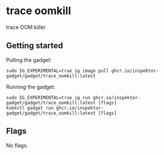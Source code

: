 # trace oomkill

trace OOM killer

## Getting started
Pulling the gadget:
```
sudo IG_EXPERIMENTAL=true ig image pull ghcr.io/inspektor-gadget/gadget/trace_oomkill:latest
```
Running the gadget:
```
sudo IG_EXPERIMENTAL=true ig run ghcr.io/inspektor-gadget/gadget/trace_oomkill:latest [flags]
kubectl gadget run ghcr.io/inspektor-gadget/gadget/trace_oomkill:latest [flags]
```

## Flags
No flags.